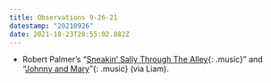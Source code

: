 ```yaml
---
title: Observations 9-26-21
datestamp: "20210926"
date: 2021-10-23T20:55:02.882Z
---
```

- Robert Palmer’s “[Sneakin’ Sally Through The Alley](https://youtu.be/skqARFhEHxg){: .music}” and “[Johnny and Mary](https://youtu.be/7_SAMrDnXOE)”{: .music} (via Liam).